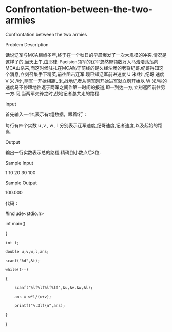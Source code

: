 # Confrontation-between-the-two-armies

Confrontation between the two armies

Problem Description

话说辽军与MCA相峙多年,终于在一个秋日的早晨爆发了一次大规模的冲突.情况是这样子的,当天上午,由耶律-Pacision领军的辽军忽然带领数万人马浩浩荡荡向MCA山杀来,而这时候驻扎在MCA防守前线的是久经沙场的老将纪哥.纪哥得知这个消息,立刻召集手下精英,前往阻击辽军.现已知辽军前进速度 U 米/秒 ,纪哥 速度 V 米 /秒 ,两军一开始相距L米,战地记者从两军刚开始进军就立刻开始以 W 米/秒的速度马不停蹄地往返于两军之间作第一时间的报道,即一到达一方,立刻返回前往另一方.问,当两军交锋之时,战地记者总共走的路程.

Input

首先输入一个t,表示有t组数据，跟着t行：

每行有四个实数 u ,v , w , l 分别表示辽军速度,纪哥速度,记者速度,以及起始的距离.

Output

输出一行实数表示总的路程.精确到小数点后3位.

Sample Input

1 10 20 30 100

Sample Output

100.000

代码：

#include<stdio.h>

int main()

{

	int t;
  
	double u,v,w,l,ans;
  
	scanf("%d",&t);
  
	while(t--)
  
	{
  
		scanf("%lf%lf%lf%lf",&u,&v,&w,&l);
    
		ans = w*l/(u+v);
    
		printf("%.3lf\n",ans);
    
	}
  
}
